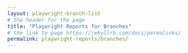 ```yaml
---
layout: playwright-branch-list
# the header for the page
title: "Playwright Reports for Branches"
# the link to page https://jekyllrb.com/docs/permalinks/
permalink: playwright-reports/branches/
---
```

